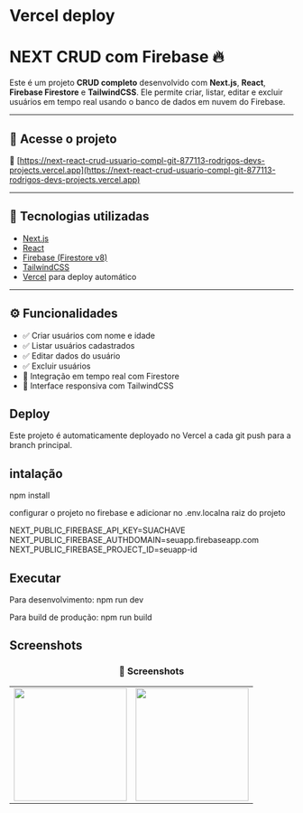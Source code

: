 # Vercel deploy

# NEXT CRUD com Firebase 🔥

Este é um projeto **CRUD completo** desenvolvido com **Next.js**, **React**, **Firebase Firestore** e **TailwindCSS**. Ele permite criar, listar, editar e excluir usuários em tempo real usando o banco de dados em nuvem do Firebase.

---

## 🚀 Acesse o projeto

🔗 [https://next-react-crud-usuario-compl-git-877113-rodrigos-devs-projects.vercel.app](https://next-react-crud-usuario-compl-git-877113-rodrigos-devs-projects.vercel.app)

---

## 📌 Tecnologias utilizadas

- [Next.js](https://nextjs.org/)
- [React](https://reactjs.org/)
- [Firebase (Firestore v8)](https://firebase.google.com/)
- [TailwindCSS](https://tailwindcss.com/)
- [Vercel](https://vercel.com/) para deploy automático

---

## ⚙️ Funcionalidades

- ✅ Criar usuários com nome e idade
- ✅ Listar usuários cadastrados
- ✅ Editar dados do usuário
- ✅ Excluir usuários
- 🔄 Integração em tempo real com Firestore
- 🎨 Interface responsiva com TailwindCSS


## Deploy
Este projeto é automaticamente deployado no Vercel a cada git push para a branch principal.


## intalação

npm install

configurar o projeto no firebase e adicionar no .env.localna raiz do projeto

NEXT_PUBLIC_FIREBASE_API_KEY=SUACHAVE
NEXT_PUBLIC_FIREBASE_AUTHDOMAIN=seuapp.firebaseapp.com
NEXT_PUBLIC_FIREBASE_PROJECT_ID=seuapp-id


## Executar

Para desenvolvimento:
npm run dev

Para build de produção:
npm run build

## Screenshots

<h3 align="center">📸 Screenshots</h3>

<table>
  <tr>
    <td><img src="https://github.com/user-attachments/assets/207e8f3f-d392-402e-96c1-4a63a83019d5" width="200" height="200"/></td>
    <td><img src="https://github.com/user-attachments/assets/793fbdcc-9e68-4fb9-ad43-425991411ee5" width="200" height="200"/></td> 
  </tr> 
</table>
